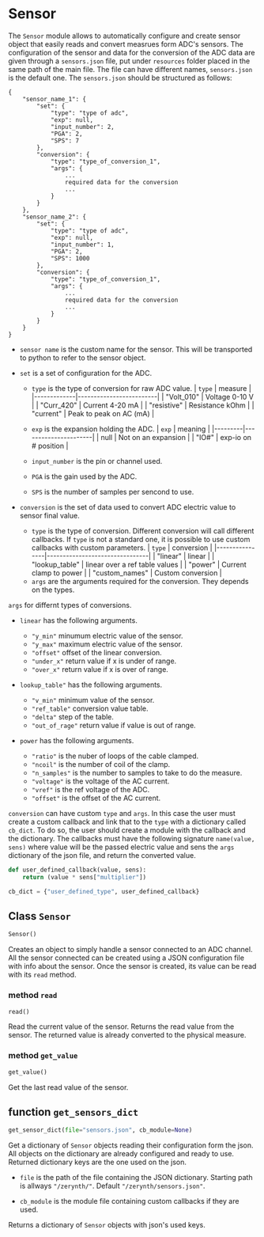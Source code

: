 # Sensor

The `Sensor` module allows to automatically configure and create sensor object that easily reads and convert measrues form ADC's sensors.
The configuration of the sensor and data for the conversion of the ADC data are given through a `sensors.json` file, put under `resources` folder placed in the same path of the main file. The file can have different names, `sensors.json` is the default one.
The `sensors.json` should be structured as follows:
```
{
    "sensor_name_1": {
        "set": {
            "type": "type of adc",
            "exp": null,
            "input_number": 2,
            "PGA": 2,
            "SPS": 7
        },
        "conversion": {
            "type": "type_of_conversion_1",
            "args": {
                ...
                required data for the conversion
                ...
            }
        }
    },
    "sensor_name_2": {
	    "set": {
	        "type": "type of adc",
	        "exp": null,
	        "input_number": 1,
	        "PGA": 2,
	        "SPS": 1000
    	},
    	"conversion": {
	        "type": "type_of_conversion_1",
	        "args": {
	    	    ...
                required data for the conversion
                ...
	        }
	    }
    }
}
```
* `sensor name` is the custom name for the sensor. This will be transported to python to refer to the sensor object.

* `set` is a set of configuration for the ADC.
    - `type` is the type of conversion for raw ADC value.
        |   `type`    |         measure         |
        |-------------|-------------------------|
        | "Volt_010"  | Voltage 0-10 V          |
        | "Curr_420"  | Current 4-20 mA         |
        | "resistive" | Resistance kOhm         |
        | "current"   | Peak to peak on AC (mA) |

    - `exp` is the expansion holding the ADC.
        |  `exp`  |        meaning       |
        |---------|----------------------|
        | null    | Not on an expansion  |
        | "IO#"   | exp-io on # position |

    - `input_number` is the pin or channel used.

    - `PGA` is the gain used by the ADC.

    - `SPS` is the number of samples per sencond to use.

* `conversion` is the set of data used to convert ADC electric value to sensor final value.
    - `type` is the type of conversion. Different conversion will call different callbacks. If `type` is not a standard one, it is possible to use custom callbacks with custom parameters.
        |     `type`     |           conversion           |
        |----------------|--------------------------------|
        | "linear"       | linear                         |
        | "lookup_table" | linear over a ref table values |
        | "power"        | Current clamp to power         |
        | "custom_names" | Custom conversion              |
    - `args` are the arguments required for the conversion. They depends on the types.

`args` for differnt types of conversions.
* `linear` has the following arguments.
    - `"y_min"` minumum electric value of the sensor.
    - `"y_max"` maximum electric value of the sensor.
    - `"offset"` offset of the linear conversion.
    - `"under_x"` return value if x is under of range.
    - `"over_x"` return value if x is over of range.

* `lookup_table"` has the following arguments.
    - `"v_min"` minimum value of the sensor.
    - `"ref_table"` conversion value table.
    - `"delta"` step of the table.
    - `"out_of_rage"` return value if value is out of range.

* `power` has the following arguments.
    - `"ratio"` is the nuber of loops of the cable clamped.
    - `"ncoil"` is the number of coil of the clamp.
    - `"n_samples"` is the number to samples to take to do the measure.
    - `"voltage"` is the voltage of the AC current.
    - `"vref"` is the ref voltage of the ADC.
    - `"offset"` is the offset of the AC current.

`conversion` can have custom `type` and `args`. In this case the user must create a custom callback and link that to the `type` with a dictionary called `cb_dict`.
To do so, the user should create a module with the callback and the dictionary.
The callbacks must have the following signature `name(value, sens)` where value will be the passed electric value and sens the `args` dictionary of the json file, and return the converted value.

```python
def user_defined_callback(value, sens):
    return (value * sens["multiplier"])

cb_dict = {"user_defined_type", user_defined_callback}
```


## Class `Sensor`
```python
Sensor()
```
Creates an object to simply handle a sensor connected to an ADC channel.
All the sensor connected can be created using a JSON configuration file with info about the sensor. Once the sensor is created, its value can be read with its `read` method.

### method `read`
```python
read()
```
Read the current value of the sensor.
Returns the  read value from the sensor. The returned value is already converted to the physical measure.

### method `get_value`
```python
get_value()
```
Get the last read value of the sensor.

## function `get_sensors_dict`
```python
get_sensor_dict(file="sensors.json", cb_module=None)
```
Get a dictionary of `Sensor` objects reading their configuration form the json. All objects on the dictionary are already configured and ready to use. Returned dictionary keys are the one used on the json.

* `file` is the path of the file containing the JSON dictionary. Starting path is allways `"/zerynth/"`. Default `"/zerynth/sensors.json"`.

* `cb_module` is the module file containing custom callbacks if they are used.

Returns a dictionary of `Sensor` objects with json's used keys.